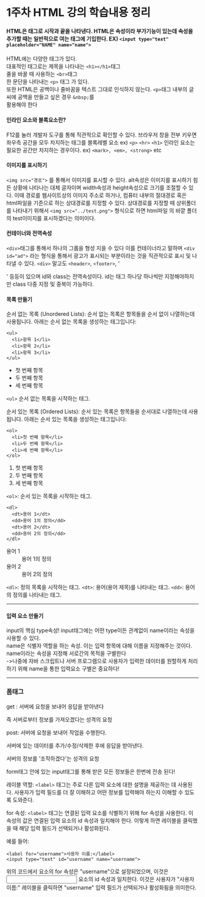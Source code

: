 # 1주차 HTML 강의 학습내용 정리
#### HTML은 태그로 시작과 끝을 나타낸다. HTML은 속성이라 부가기능이 있는데 속성을 추가할 때는 일반적으로 여는 태그에 기입한다. EX) `<input type="text" placeholder="NAME" name="name">`

HTML에는 다양한 태그가 있다.<br>
대표적인 태그로는 제목을 나타내는 `<h1></h1>`태그 <br> 
줄을 바꿀 때 사용하는 `<br>`태그 <br> 
한 문단을 나타내는 `<p>` 태그 가 있다.<br> 
또한 HTML은 공백이나 줄바꿈을 텍스트 그대로 인식하지 않는다. 
`<p>`태그 내부의 글씨에 공백을 만들고 싶은 경우 `&nbsp;`를<br> 활용해야 한다

#### 인라인 요소와 블록요소란? 
F12를 눌러 개발자 도구를 통해 직관적으로 확인할 수 있다.
브라우저 창을 전부 키우면 좌우측 공간을 모두 차지하는 태그를 블록레벨 요소 ex) `<p>` `<hr>` `<h1>`
인라인 요소는 필요한 공간만 차지하는 경우이다. ex) `<mark>, <em>, <strong>` etc

#### 이미지를 표시하기
`<img src="경로">` 를 통해서 이미지를 표시할 수 있다. alt속성은 이미지를 표시하기 힘든 상황에 나타나는 대체 글자이며 width속성과 height속성으로 크기를 조절할 수 있다.
이때 경로를 웹사이트상의 이미지 주소로 하거나, 컴퓨터 내부의 절대경로 혹은 html파일을 기준으로 하는 상대경로를 지정할 수 있다. 
상대경로를 지정할 때 상위폴더를 나타내기 위해서 `<img src="../test.png">` 형식으로 하면 html파일 의 바깥 폴더의 test이미지를 표시하겠다는 의미이다.

#### 컨테이너와 전역속성
`<div>`태그를 통해서 하나의 그룹을 형성 지을 수 있다 이를 컨테이너라고 말하며 
`<div id="ad">` 라는 형식을 통해서 광고가 표시되는 부분이라는 것을 직관적으로 표시 및 나타낼 수 있다. 
`<div>` 말고도 `<header>`, `<footer>`, '<article>' 등등이 있으며 
id와 class는 전역속성이다. id는 태그 하나당 하나씩만 지정해야하지만 class 다중 지정 및 중복이 가능하다.

#### 목록 만들기
순서 없는 목록 (Unordered Lists):
순서 없는 목록은 항목들을 순서 없이 나열하는데 사용됩니다. 아래는 순서 없는 목록을 생성하는 태그입니다:
```
<ul>
  <li>항목 1</li>
  <li>항목 2</li>
  <li>항목 3</li>
</ul>
```
<ul>
  <li>첫 번째 항목</li>
  <li>두 번째 항목</li>
  <li>세 번째 항목</li>
</ul>

`<ul>` 순서 없는 목록을 시작하는 태그.
  
순서 있는 목록 (Ordered Lists):
순서 있는 목록은 항목들을 순서대로 나열하는데 사용됩니다. 아래는 순서 있는 목록을 생성하는 태그입니다:
```
<ol>
  <li>첫 번째 항목</li>
  <li>두 번째 항목</li>
  <li>세 번째 항목</li>
</ol>
```
<ol>
  <li>첫 번째 항목</li>
  <li>두 번째 항목</li>
  <li>세 번째 항목</li>
</ol>

`<ol>`: 순서 있는 목록을 시작하는 태그.

```
<dl>
  <dt>용어 1</dt>
  <dd>용어 1의 정의</dd>
  <dt>용어 2</dt>
  <dd>용어 2의 정의</dd>
</dl>
```
<dt>용어 1</dt>
  <dd>용어 1의 정의</dd>
  <dt>용어 2</dt>
  <dd>용어 2의 정의</dd>  
</dl>

`<dl>`: 정의 목록을 시작하는 태그.
`<dt>`: 용어(용어 제목)를 나타내는 태그.
`<dd>`: 용어의 정의를 나타내는 태그.

---------------------
####  입력 요소 만들기
input의 핵심 type속성!
input태그에는 어떤 type이든 관계없이 name이라는 속성을 사용할 수 있다.<br>
name은 식별자 역할을 하는 속성. 이는 입력 항목에 대해 이름을 지정해주는 것이다.<br>
name이라는 속성을 지정해 서로간의 목적을 구별한다<br>
->나중에 자바 스크립트나 서버 프로그램으로 사용자가 입력한 데이터를 원할하게 처리하기 위해 name을 통한 입력요소 구별은 중요하다!

-------------------------
### 폼태그
get : 서버에 요청을 보내어 응답을 받아낸다

즉 서버로부터 정보를 가져오겠다는 성격의 요청

post: 서버에 요청을 보내어 작업을 수행한다.

서버에 있는 데이터를 추가/수정/삭제한 후에 응답을 받아낸다.

서버의 정보를 '조작하겠다'는 성격의 요청

form태그 안에 있는 input태그를 통해 받은 모든 정보들은 한번에 전송 된다!

레이블 역할: `<label>` 태그는 주로 다른 입력 요소에 대한 설명을 제공하는 데 사용된다. 사용자가 입력 필드를 더 잘 이해하고 어떤 정보를 입력해야 하는지 이해할 수 있도록 도와준다.

for 속성: `<label>` 태그는 연결된 입력 요소를 식별하기 위해 for 속성을 사용한다. 이 속성의 값은 연결된 입력 요소의 id 속성과 일치해야 한다. 이렇게 하면 레이블을 클릭했을 때 해당 입력 필드가 선택되거나 활성화된다.

예를 들어:
```
<label for="username">사용자 이름:</label>
<input type="text" id="username" name="username">
```
위의 코드에서 <label> 요소의 for 속성은 "username"으로 설정되었으며, 이것은 <input> 요소의 id 속성과 일치한다. 이것은 사용자가 "사용자 이름:" 레이블을 클릭하면 "username" 입력 필드가 선택되거나 활성화됨을 의미한다.


